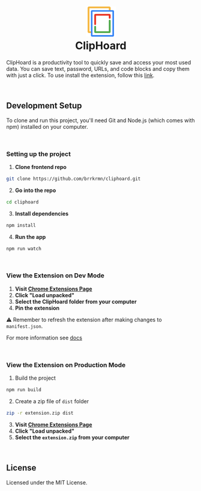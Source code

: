 <h1 align="center">
  <br>
  <img src="https://github.com/brrkrmn/cliphoard/blob/main/public/icons/cliphoard.png" alt="ClipHoard logo" width="80">
  <br>
  ClipHoard
  <br>
</h1>

ClipHoard is a productivity tool to quickly save and access your most used data. You can save text, password, URLs, and code blocks and copy them with just a click. To use install the extension, follow this [link](https://chromewebstore.google.com/detail/cliphoard/amgfihockidjlcbhljidpcefieldgljf?hl=en-US&utm_source=ext_sidebar).

<br>

## Development Setup

To clone and run this project, you'll need Git and Node.js (which comes with npm) installed on your computer.

<br>

### Setting up the project

1. **Clone frontend repo**
```bash
git clone https://github.com/brrkrmn/cliphoard.git
```
2. **Go into the repo**
```bash
cd cliphoard
```
3. **Install dependencies**
```bash
npm install
```
4. **Run the app**
```bash
npm run watch
```

<br>

### View the Extension on Dev Mode
1. **Visit [Chrome Extensions Page](chrome://extensions/)**
2. **Click "Load unpacked"**
3. **Select the ClipHoard folder from your computer**
4. **Pin the extension**

⚠️ Remember to refresh the extension after making changes to `manifest.json`. 

For more information see [docs](https://developer.chrome.com/docs/extensions/get-started/tutorial/hello-world#reload)

<br>

### View the Extension on Production Mode
1. Build the project
```bash
npm run build
```
2. Create a zip file of `dist` folder
```bash
zip -r extension.zip dist
```
3. **Visit [Chrome Extensions Page](chrome://extensions/)**
4. **Click "Load unpacked"**
5. **Select the `extension.zip` from your computer**

<br>

## License

Licensed under the MIT License.
